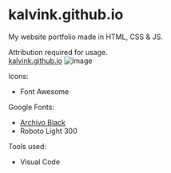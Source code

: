 # kalvink.github.io
My website portfolio made in HTML, CSS & JS.

Attribution required for usage.
<br>
[kalvink.github.io](https://kalvink.github.io)
![image](https://i.imgur.com/sy8ppjz.png)


Icons:
- Font Awesome

Google Fonts:<br>
- [Archivo Black](https://fonts.google.com/specimen/Archivo+Black?preview.text=ABOUT&preview.text_type=custom&selection.family=Archivo+Black)
- Roboto Light 300

Tools used:
- Visual Code


